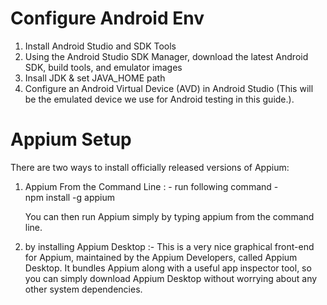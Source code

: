 # Configure Android Env

1. Install Android Studio and SDK Tools
2. Using the Android Studio SDK Manager, download the latest Android SDK, build tools, and emulator images
3. Insall JDK & set JAVA_HOME path
4. Configure an Android Virtual Device (AVD) in Android Studio (This will be the emulated device
we use for Android testing in this guide.).

# Appium Setup

There are two ways to install officially released versions of Appium: 
1. Appium From the Command Line : - run following command -  
	npm install -g appium
	
	You can then run Appium simply by typing appium from the command line.
	
2. by installing Appium Desktop :- This is a very nice graphical front-end for Appium, maintained by the Appium Developers, called Appium Desktop. It bundles Appium along with a useful app inspector tool, so you can simply download Appium Desktop without worrying about any other system dependencies.

